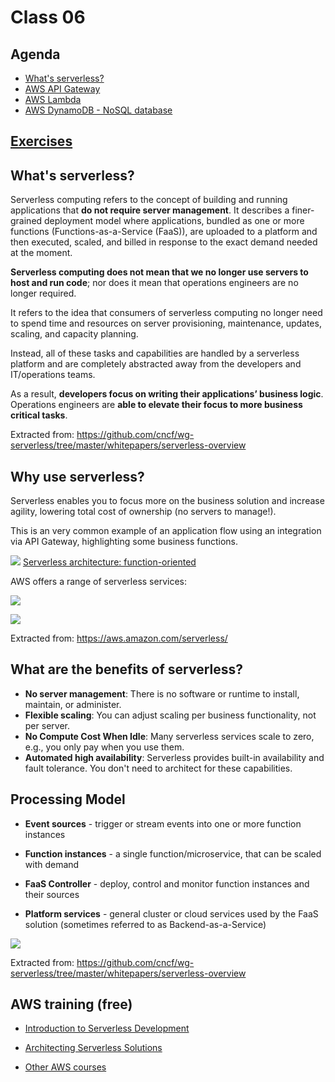 # Class 06

## Agenda

- [What's serverless?](#whats-serverless)
- [AWS API Gateway](/classes/06class/apigateway/README.md)
- [AWS Lambda](/classes/06class/lambda/README.md)
- [AWS DynamoDB - NoSQL database](/classes/06class/dynamodb/README.md)

## [Exercises](/classes/06class/exercises/README.md)

## What's serverless?

Serverless computing refers to the concept of building and running applications that **do not require server management**. It describes a finer-grained deployment model where applications, bundled as one or more functions (Functions-as-a-Service (FaaS)), are uploaded to a platform and then executed, scaled, and billed in response to the exact demand needed at the moment.

**Serverless computing does not mean that we no longer use servers to host and run code**; nor does it mean that operations engineers are no longer required.

It refers to the idea that consumers of serverless computing no longer need to spend time and resources on server provisioning, maintenance, updates, scaling, and capacity planning.

Instead, all of these tasks and capabilities are handled by a serverless platform and are completely abstracted away from the developers and IT/operations teams.

As a result, **developers focus on writing their applications’ business logic**. Operations engineers are **able to elevate their focus to more business critical tasks**.

Extracted from: https://github.com/cncf/wg-serverless/tree/master/whitepapers/serverless-overview

## Why use serverless?

Serverless enables you to focus more on the business solution and increase agility, lowering total cost of ownership (no servers to manage!).

This is an very common example of an application flow using an integration via API Gateway, highlighting some business functions.

![](assets/serverless_processing_model.png)
[Serverless architecture: function-oriented](https://hackernoon.com/what-is-serverless-and-what-it-means-for-you-part-1-d541329172c8)

AWS offers a range of serverless services:

![](assets/serverless_aws_1.png)

![](assets/serverless_aws_1.png)

Extracted from: https://aws.amazon.com/serverless/

## What are the benefits of serverless?

- **No server management**: There is no software or runtime to install, maintain, or administer. 
- **Flexible scaling**: You can adjust scaling per business functionality, not per server.
- **No Compute Cost When Idle**: Many serverless services scale to zero, e.g., you only pay when you use them.
- **Automated high availability**: Serverless provides built-in availability and fault tolerance. You don't need to architect for these capabilities.

## Processing Model

- **Event sources** - trigger or stream events into one or more function instances

- **Function instances** - a single function/microservice, that can be scaled with demand

- **FaaS Controller** - deploy, control and monitor function instances and their sources

- **Platform services** - general cluster or cloud services used by the FaaS solution (sometimes referred to as Backend-as-a-Service)

![](assets/basic_flow_serverless.png)

Extracted from: https://github.com/cncf/wg-serverless/tree/master/whitepapers/serverless-overview

## AWS training (free)

- [Introduction to Serverless Development](https://www.aws.training/Details/eLearning?id=27074)

- [Architecting Serverless Solutions](https://www.aws.training/Details/eLearning?id=42594)

- [Other AWS courses](https://www.aws.training/LearningLibrary?filters=language%3A1&filters=digital%3A1&search=serverless&tab=view_all)

